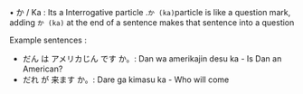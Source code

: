 • か / Ka : Its a Interrogative particle .`か (ka)`particle is like a question mark, adding `か (ka)` at the end of a sentence makes that sentence into a question


Example sentences : 

- だん は アメリカじん です か。: Dan wa amerikajin desu ka - Is Dan an American?
- だれ が 来ます か。: Dare ga kimasu ka - Who will come